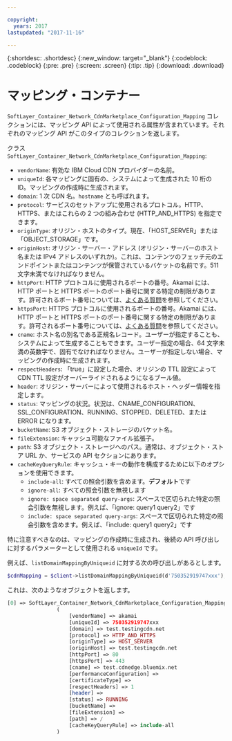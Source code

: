 ```yaml
---

copyright:
  years: 2017
lastupdated: "2017-11-16"

---
```


{:shortdesc: .shortdesc}
{:new_window: target="_blank"}
{:codeblock: .codeblock}
{:pre: .pre}
{:screen: .screen}
{:tip: .tip}
{:download: .download}  

# マッピング・コンテナー  
`SoftLayer_Container_Network_CdnMarketplace_Configuration_Mapping` コレクションには、マッピング API によって使用される属性が含まれています。それぞれのマッピング API がこのタイプのコレクションを返します。

クラス `SoftLayer_Container_Network_CdnMarketplace_Configuration_Mapping`:

* `vendorName`: 有効な IBM Cloud CDN プロバイダーの名前。
* `uniqueId`: 各マッピングに固有の、システムによって生成された 10 桁の ID。マッピングの作成時に生成されます。
* `domain`: 1 次 CDN 名。`hostname` とも呼ばれます。
* `protocol`: サービスのセットアップに使用されるプロトコル。HTTP、HTTPS、またはこれらの 2 つの組み合わせ (HTTP_AND_HTTPS) を指定できます。
* `originType`: オリジン・ホストのタイプ。現在、「HOST_SERVER」または「OBJECT_STORAGE」です。
* `originHost`: オリジン・サーバー・アドレス (オリジン・サーバーのホスト名または IPv4 アドレスのいずれか)。これは、コンテンツのフェッチ元のエンドポイントまたはコンテンツが保管されているバケットの名前です。511 文字未満でなければなりません。
* `httpPort`: HTTP プロトコルに使用されるポートの番号。Akamai には、HTTP ポートと HTTPS ポートのポート番号に関する特定の制限があります。許可されるポート番号については、[よくある質問](faq.html#are-there-any-restrictions-on-what-http-and-https-port-numbers-are-allowed-for-akamai-)を参照してください。
* `httpsPort`: HTTPS プロトコルに使用されるポートの番号。Akamai には、HTTP ポートと HTTPS ポートのポート番号に関する特定の制限があります。許可されるポート番号については、[よくある質問](faq.html#are-there-any-restrictions-on-what-http-and-https-port-numbers-are-allowed-for-akamai-)を参照してください。
* `cname`: ホスト名の別名である正規名レコード。ユーザーが指定することも、システムによって生成することもできます。ユーザー指定の場合、64 文字未満の英数字で、固有でなければなりません。ユーザーが指定しない場合、マッピングの作成時に生成されます。
* `respectHeaders`: 「true」に設定した場合、オリジンの TTL 設定によって CDN TTL 設定がオーバーライドされるようになるブール値。
* `header`: オリジン・サーバーによって使用されるホスト・ヘッダー情報を指定します。
* `status`: マッピングの状況。状況は、CNAME_CONFIGURATION、SSL_CONFIGURATION、RUNNING、STOPPED、DELETED、または ERROR になります。
* `bucketName`: S3 オブジェクト・ストレージのバケット名。
* `fileExtension`: キャッシュ可能なファイル拡張子。
* `path`: S3 オブジェクト・ストレージへのパス。通常は、オブジェクト・ストア URL か、サービスの API セクションにあります。
* `cacheKeyQueryRule`: キャッシュ・キーの動作を構成するために以下のオプションを使用できます。
  * `include-all`: すべての照会引数を含めます。**デフォルト**です
  * `ignore-all`: すべての照会引数を無視します
  * `ignore: space separated query-args`: スペースで区切られた特定の照会引数を無視します。例えば、「ignore: query1 query2」です
  * `include: space separated query-args`: スペースで区切られた特定の照会引数を含めます。例えば、「include: query1 query2」です

特に注意すべきなのは、マッピングの作成時に生成され、後続の API 呼び出しに対するパラメーターとして使用される `uniqueId` です。

例えば、`listDomainMappingByUniqueid` に対する次の呼び出しがあるとします。  
```php  
$cdnMapping = $client->listDomainMappingByUniqueid(d'750352919747xxx');
```

これは、次のようなオブジェクトを返します。

```php  
[0] => SoftLayer_Container_Network_CdnMarketplace_Configuration_Mapping Object
                (
                    [vendorName] => akamai
                    [uniqueId] => 750352919747xxx
                    [domain] => test.testingcdn.net
                    [protocol] => HTTP_AND_HTTPS
                    [originType] => HOST_SERVER
                    [originHost] => test.testingcdn.net
                    [httpPort] => 80
                    [httpsPort] => 443
                    [cname] => test.cdnedge.bluemix.net
                    [performanceConfiguration] =>
                    [certificateType] =>
                    [respectHeaders] => 1
                    [header] =>
                    [status] => RUNNING
                    [bucketName] =>
                    [fileExtension] =>
                    [path] => /
                    [cacheKeyQueryRule] => include-all
                )
```



